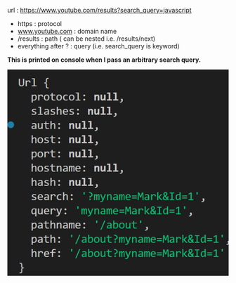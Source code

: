 url : https://www.youtube.com/results?search_query=javascript

- https : protocol
- www.youtube.com : domain name
- /results : path ( can be nested i.e. /results/next)
- everything after ? : query (i.e. search_query is keyword)

**This is printed on console when I pass an arbitrary search query.**

![Alt text](image.png)
